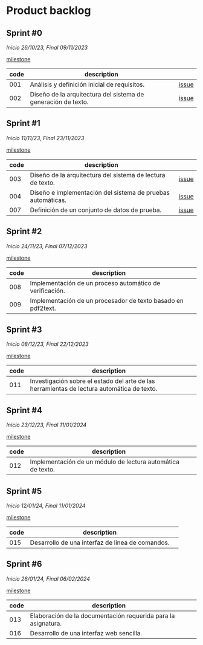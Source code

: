 # Product backlog

## Sprint #0

*Inicio 26/10/23, Final 09/11/2023*

[milestone](https://github.com/desarrolla2/viu_47_proyecto_de_ingenieria_del_software/milestone/1)

| code | description                                                   |                                                                                             |
|------|---------------------------------------------------------------|---------------------------------------------------------------------------------------------|
| 001  | Análisis y definición inicial de requisitos.                  | [issue](https://github.com/desarrolla2/viu_47_proyecto_de_ingenieria_del_software/issues/1) |
| 002  | Diseño de la arquitectura del sistema de generación de texto. | [issue](https://github.com/desarrolla2/viu_47_proyecto_de_ingenieria_del_software/issues/2) |

## Sprint #1

*Inicio 11/11/23, Final 23/11/2023*

[milestone](https://github.com/desarrolla2/viu_47_proyecto_de_ingenieria_del_software/milestone/2)

| code | description                                                 |                                                                                             |
|------|-------------------------------------------------------------|---------------------------------------------------------------------------------------------|
| 003  | Diseño de la arquitectura del sistema de lectura de texto.  | [issue](https://github.com/desarrolla2/viu_47_proyecto_de_ingenieria_del_software/issues/1) |
| 004  | Diseño e implementación del sistema de pruebas automáticas. | [issue](https://github.com/desarrolla2/viu_47_proyecto_de_ingenieria_del_software/issues/2) |
| 007  | Definición de un conjunto de datos de prueba.               | [issue](https://github.com/desarrolla2/viu_47_proyecto_de_ingenieria_del_software/issues/2) |

## Sprint #2

*Inicio 24/11/23, Final 07/12/2023*

[milestone](https://github.com/desarrolla2/viu_47_proyecto_de_ingenieria_del_software/milestone/3)

| code | description                                                  |                                                                                             |
|------|--------------------------------------------------------------|---------------------------------------------------------------------------------------------|
| 008  | Implementación de un proceso automático de verificación.     |                                                                                             |
| 009  | Implementación de un procesador de texto basado en pdf2text. |                                                                                             |

## Sprint #3

*Inicio 08/12/23, Final 22/12/2023*

[milestone](https://github.com/desarrolla2/viu_47_proyecto_de_ingenieria_del_software/milestone/4)

| code | description                                                                                |                                                                                             |
|------|--------------------------------------------------------------------------------------------|---------------------------------------------------------------------------------------------|
| 011  | Investigación sobre el estado del arte de las herramientas de lectura automática de texto. |                                                                                             |

## Sprint #4

*Inicio 23/12/23, Final 11/01/2024*

[milestone](https://github.com/desarrolla2/viu_47_proyecto_de_ingenieria_del_software/milestone/5)

| code | description                                                 |                                                                                             |
|------|-------------------------------------------------------------|---------------------------------------------------------------------------------------------|
| 012  | Implementación de un módulo de lectura automática de texto. |                                                                                             |

## Sprint #5

*Inicio 12/01/24, Final 11/01/2024*

[milestone](https://github.com/desarrolla2/viu_47_proyecto_de_ingenieria_del_software/milestone/6)

| code | description                                      |                                                                                             |
|------|--------------------------------------------------|---------------------------------------------------------------------------------------------|
| 015  | Desarrollo de una interfaz de línea de comandos. |                                                                                             |

## Sprint #6

*Inicio 26/01/24, Final 06/02/2024*

[milestone](https://github.com/desarrolla2/viu_47_proyecto_de_ingenieria_del_software/milestone/7)

| code | description                                                   |                                                                                             |
|------|---------------------------------------------------------------|---------------------------------------------------------------------------------------------|
| 013  | Elaboración de la documentación requerida para la asignatura. |                                                                                             |
| 016  | Desarrollo de una interfaz web sencilla.                      |                                                                                             |
